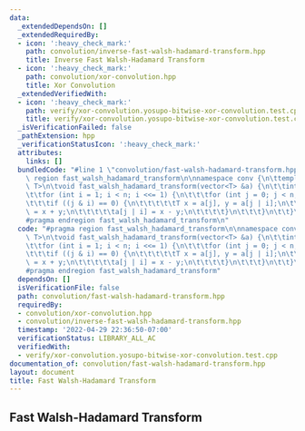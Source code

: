 ```yaml
---
data:
  _extendedDependsOn: []
  _extendedRequiredBy:
  - icon: ':heavy_check_mark:'
    path: convolution/inverse-fast-walsh-hadamard-transform.hpp
    title: Inverse Fast Walsh-Hadamard Transform
  - icon: ':heavy_check_mark:'
    path: convolution/xor-convolution.hpp
    title: Xor Convolution
  _extendedVerifiedWith:
  - icon: ':heavy_check_mark:'
    path: verify/xor-convolution.yosupo-bitwise-xor-convolution.test.cpp
    title: verify/xor-convolution.yosupo-bitwise-xor-convolution.test.cpp
  _isVerificationFailed: false
  _pathExtension: hpp
  _verificationStatusIcon: ':heavy_check_mark:'
  attributes:
    links: []
  bundledCode: "#line 1 \"convolution/fast-walsh-hadamard-transform.hpp\"\n#pragma\
    \ region fast_walsh_hadamard_transform\n\nnamespace conv {\n\ttemplate<typename\
    \ T>\n\tvoid fast_walsh_hadamard_transform(vector<T> &a) {\n\t\tint n = a.size();\n\
    \t\tfor (int i = 1; i < n; i <<= 1) {\n\t\t\tfor (int j = 0; j < n; j++) {\n\t\
    \t\t\tif ((j & i) == 0) {\n\t\t\t\t\tT x = a[j], y = a[j | i];\n\t\t\t\t\ta[j]\
    \ = x + y;\n\t\t\t\t\ta[j | i] = x - y;\n\t\t\t\t}\n\t\t\t}\n\t\t}\n\t}\n}\n\n\
    #pragma endregion fast_walsh_hadamard_transform\n"
  code: "#pragma region fast_walsh_hadamard_transform\n\nnamespace conv {\n\ttemplate<typename\
    \ T>\n\tvoid fast_walsh_hadamard_transform(vector<T> &a) {\n\t\tint n = a.size();\n\
    \t\tfor (int i = 1; i < n; i <<= 1) {\n\t\t\tfor (int j = 0; j < n; j++) {\n\t\
    \t\t\tif ((j & i) == 0) {\n\t\t\t\t\tT x = a[j], y = a[j | i];\n\t\t\t\t\ta[j]\
    \ = x + y;\n\t\t\t\t\ta[j | i] = x - y;\n\t\t\t\t}\n\t\t\t}\n\t\t}\n\t}\n}\n\n\
    #pragma endregion fast_walsh_hadamard_transform"
  dependsOn: []
  isVerificationFile: false
  path: convolution/fast-walsh-hadamard-transform.hpp
  requiredBy:
  - convolution/xor-convolution.hpp
  - convolution/inverse-fast-walsh-hadamard-transform.hpp
  timestamp: '2022-04-29 22:36:50-07:00'
  verificationStatus: LIBRARY_ALL_AC
  verifiedWith:
  - verify/xor-convolution.yosupo-bitwise-xor-convolution.test.cpp
documentation_of: convolution/fast-walsh-hadamard-transform.hpp
layout: document
title: Fast Walsh-Hadamard Transform
---
```


## Fast Walsh-Hadamard Transform